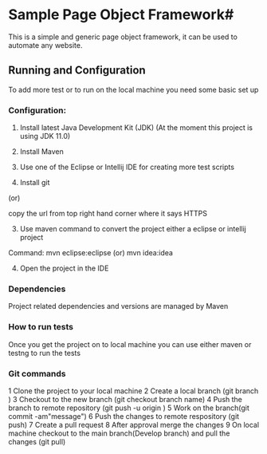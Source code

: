 # Sample Page Object Framework#

This is a simple and generic page object framework, it can be used to automate any website.

## Running and Configuration ##

To add more test or to run on the local machine you need some basic set up

### Configuration: ###

1. Install latest Java Development Kit (JDK) (At the moment this project is using JDK 11.0)

2. Install Maven

3. Use one of the Eclipse or Intellij IDE for creating more test scripts

4. Install git

(or)

copy the url from top right hand corner where it says HTTPS

3. Use maven command to convert the project either a eclipse or intellij project

Command: mvn eclipse:eclipse (or) mvn idea:idea 

4. Open the project in the IDE 

### Dependencies ###

Project related dependencies and versions are managed by Maven

### How to run tests ###
Once you get the project on to local machine you can use either maven or testng to run the tests

### Git commands ###

1 Clone the project to your local machine
2 Create a local branch (git branch <Branch name>)
3 Checkout to the new branch (git checkout branch name)
4 Push the branch to remote repository (git push -u origin <Branchname>)
5 Work on the branch(git commit -am"message")
6 Push the changes to remote respository (git push)
7 Create a pull request
8 After approval merge the changes
9 On local machine checkout to the main branch(Develop branch) and pull the changes (git pull)